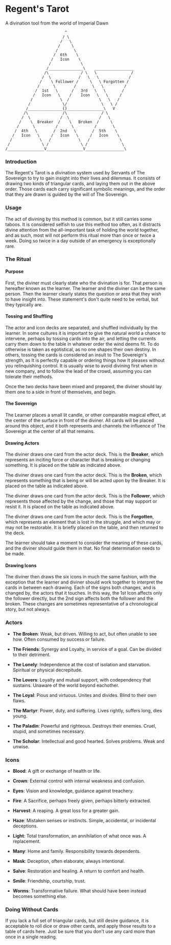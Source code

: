 # Regent's Tarot
A divination tool from the world of Imperial Dawn


```
                          ^
                         / \
                        /   \
                       /     \
                      /       \
                     /  6th    \
                    /   Icon    \
                   /             \
                  /_______________\    _________________
                 /\              / \   \               /
                /  \            /   \   \             /
               /    \ Follower /     \   \ Forgotten /
              /      \        /       \   \         /
             /  1st   \      /   3rd   \   \       /
            /   Icon   \    /    Icon   \   \     /
           /            \  /             \   \   /
          /              \/               \   \ /
         /_______________{}________________\   V
        /\               /\               / \
       /  \             /  \             /   \
      /    \  Breaker  /    \   Broken  /     \
     /      \         /      \         /       \
    /  4th   \       /  2nd   \       /  5th    \
   /   Icon   \     /   Icon   \     /   Icon    \
  /            \   /            \   /             \
 /              \ /              \ /               \
/________________V________________V_________________\
```


### Introduction
The Regent's Tarot is a divination system used by Servants of The Sovereign to try to gain insight into their lives and dilemmas. It consists of drawing two kinds of triangular cards, and laying them out in the above order. Those cards each carry significant symbolic meanings, and the order that they are drawn is guided by the will of The Sovereign.

### Usage
The act of divining by this method is common, but it still carries some taboos. It is considered selfish to use this method too often, as it distracts divine attention from the all-important task of holding the world together, and as such, most will not perform this ritual more than once or twice a week. Doing so twice in a day outside of an emergency is exceptionally rare.

### The Ritual
#### Purpose

First, the diviner must clearly state who the divination is for. That person is hereafter known as the learner. The learner and the diviner can be the same person. Then the learner clearly states the question or area that they wish to have insight into. These statement's don't quite need to be verbal, but they typically are.

#### Tossing and Shuffling

The actor and icon decks are separated, and shuffled individually by the learner. In some cultures it is important to give the natural world a chance to intervene, perhaps by tossing cards into the air, and letting the currents carry them down to the table in whatever order the wind deems fit. To do otherwise is taken as egotistical, as no one shapes their own destiny. In others, tossing the cards is considered an insult to The Sovereign's strength, as It is perfectly capable or ordering things how It pleases without you relinquishing control. It is usually wise to avoid divining first when in new company, and to follow the lead of the crowd, assuming you can tolerate their methods.

Once the two decks have been mixed and prepared, the diviner should lay them one to a side in front of themselves, and begin.

#### The Sovereign

The Learner places a small lit candle, or other comparable magical effect, at the center of the surface in front of the diviner. All cards will be placed around this object, and it both represents and channels the influence of The Sovereign at the center of all that remains.

#### Drawing Actors

The diviner draws one card from the actor deck. This is the **Breaker**, which represents an inciting force or character that is breaking or changing something. It is placed on the table as indicated above.

The diviner draws one card from the actor deck. This is the **Broken**, which represents something that is being or will be acted upon by the Breaker. It is placed on the table as indicated above.

The diviner draws one card from the actor deck. This is the **Follower**, which represents those affected by the change, and those that may support or resist it. It is placed on the table as indicated above.

The diviner draws one card from the actor deck. This is the **Forgotten**, which represents an element that is lost in the struggle, and which may or may not be restorable. It is briefly placed on the table, and then returned to the deck.

The learner should take a moment to consider the meaning of these cards, and the diviner should guide them in that. No final determination needs to be made.

#### Drawing Icons
The diviner then draws the six icons in much the same fashion, with the exception that the learner and diviner should work together to interpret the cards in between each drawing. Each of the signs both changes, and is changed by, the actors that it touches. In this way, the 1st Icon affects only the follower directly, but the 2nd sign affects both the follower and the broken. These changes are sometimes representative of a chronological story, but not always.

### Actors
- **The Broken**: Weak, but driven. Willing to act, but often unable to see how. Often consumed by success or failure.

- **The Friends**: Synergy and Loyalty, in service of a goal. Can be divided to their detriment.

- **The Lonely**: Independence at the cost of isolation and starvation. Spiritual or physical decrepitude.

- **The Lovers**: Loyalty and mutual support, with codependency that sustains. Unaware of the world beyond eachother.

- **The Loyal**: Pious and virtuous. Unites and divides. Blind to their own flaws.

- **The Martyr**: Power, duty, and suffering. Lives rightly, suffers long, dies young.

- **The Paladin**: Powerful and righteous. Destroys their enemies. Cruel, stupid, and sometimes necessary.

- **The Scholar**: Intellectual and good hearted. Solves problems. Weak and unwise.

### Icons

- **Blood**: A gift or exchange of health or life.

- **Crown**: External control with internal weakness and confusion.

- **Eyes**: Vision and knowledge, guidance against treachery.

- **Fire**: A Sacrifice, perhaps freely given, perhaps bitterly extracted.

- **Harvest**: A reaping. A great loss for a greater gain.

- **Haze**: Mistaken senses or instincts. Simple, accidental, or incidental deceptions.

- **Light**: Total transformation, an annihilation of what once was. A replacement.

- **Many**: Home and family. Responsibility towards dependents.

- **Mask**: Deception, often elaborate, always intentional. 

- **Salve**: Restoration and healing. A return to comfort and health.

- **Smile**: Friendship, courtship, trust.

- **Worms**: Transformative failure. What should have been instead becomes something else.

### Doing Without Cards
If you lack a full set of triangular cards, but still desire guidance, it is acceptable to roll dice or draw other cards, and apply those results to a table of cards here. Just be sure that you don't use any card more than once in a single reading.
